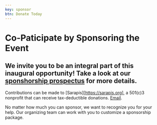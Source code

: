```yaml
---
key: sponsor
btn: Donate Today
---
```


# Co-Paticipate by Sponsoring the Event      

## We invite you to be an integral part of this inaugural opportunity! Take a look at our [sponshorship prospectus](https://docs.google.com/document/d/1BbQjczNb1fBcQ-SJb3XfZzpP0e3pKF8kuWoe49mvXRY/edit?usp=sharing) for more details.

Contributions can be made to [Sarapis][https://sarapis.org], a 501(c)3 nonprofit that can receive tax-deductible donations. [Email](mailto:info@sarapis.org). 

No matter how much you can sponsor, we want to recognize you for your help. Our organizing team can work with you to customize a sponsorship package. 
